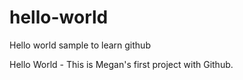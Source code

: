 # hello-world
Hello world sample  to learn github


Hello World - This is Megan's first project with Github. 
